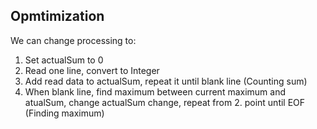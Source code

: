 ## Opmtimization


We can change processing to:
1) Set actualSum to 0
2) Read one line, convert to Integer 
3) Add read data to actualSum, repeat it until blank line (Counting sum)
4) When blank line, find maximum between current maximum and atualSum, change actualSum change, repeat from 2. point until EOF (Finding maximum)
